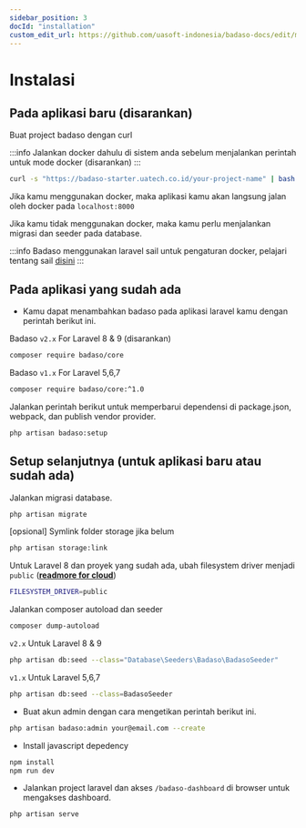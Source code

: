 ```yaml
---
sidebar_position: 3
docId: "installation"
custom_edit_url: https://github.com/uasoft-indonesia/badaso-docs/edit/main/i18n/id/docusaurus-plugin-content-docs/current/getting-started/installation.md
---
```


# Instalasi

## Pada aplikasi baru (disarankan)

Buat project badaso dengan curl

:::info
Jalankan docker dahulu di sistem anda sebelum menjalankan perintah untuk mode docker (disarankan)
:::

```bash
curl -s "https://badaso-starter.uatech.co.id/your-project-name" | bash
```

Jika kamu menggunakan docker, maka aplikasi kamu akan langsung jalan oleh docker pada `localhost:8000`

Jika kamu tidak menggunakan docker, maka kamu perlu menjalankan migrasi dan seeder pada database.

:::info
Badaso menggunakan laravel sail untuk pengaturan docker, pelajari tentang sail [disini](https://laravel.com/docs/9.x/sail)
:::

## Pada aplikasi yang sudah ada

- Kamu dapat menambahkan badaso pada aplikasi laravel kamu dengan perintah berikut ini.

Badaso `v2.x` For Laravel 8 & 9 (disarankan)

```bash
composer require badaso/core
```

Badaso `v1.x` For Laravel 5,6,7

```bash
composer require badaso/core:^1.0
```

Jalankan perintah berikut untuk memperbarui dependensi di package.json, webpack, dan publish vendor provider.

```bash
php artisan badaso:setup
```

## Setup selanjutnya (untuk aplikasi baru atau sudah ada)

Jalankan migrasi database.

```bash
php artisan migrate
```

[opsional] Symlink folder storage jika belum

```bash
php artisan storage:link
```

Untuk Laravel 8 dan proyek yang sudah ada, ubah filesystem driver menjadi `public` (**[readmore for cloud](/core-concept/storage)**)

```bash
FILESYSTEM_DRIVER=public
```

Jalankan composer autoload dan seeder

```bash
composer dump-autoload
```

`v2.x` Untuk Laravel 8 & 9

```bash
php artisan db:seed --class="Database\Seeders\Badaso\BadasoSeeder"
```

`v1.x` Untuk Laravel 5,6,7

```bash
php artisan db:seed --class=BadasoSeeder
```

- Buat akun admin dengan cara mengetikan perintah berikut ini.

```bash
php artisan badaso:admin your@email.com --create
```

- Install javascript depedency

```bash
npm install
npm run dev
```

- Jalankan project laravel dan akses `/badaso-dashboard` di browser untuk mengakses dashboard.

```bash
php artisan serve
```
